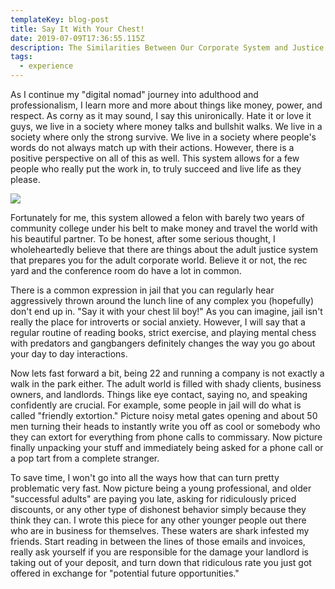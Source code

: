 ```yaml
---
templateKey: blog-post
title: Say It With Your Chest!
date: 2019-07-09T17:36:55.115Z
description: The Similarities Between Our Corporate System and Justice System
tags:
  - experience
---
```

As I continue my "digital nomad" journey into adulthood and professionalism, I learn more and more about things like money, power, and respect. As corny as it may sound, I say this unironically. Hate it or love it guys, we live in a society where money talks and bullshit walks. We live in a society where only the strong survive. We live in a society where people's words do not always match up with their actions. However, there is a positive perspective on all of this as well. This system allows for a few people who really put the work in, to truly succeed and live life as they please. 

![](/img/unknown-2.jpeg)

Fortunately for me, this system allowed a felon with barely two years of community college under his belt to make money and travel the world with his beautiful partner. To be honest, after some serious thought, I wholeheartedly believe that there are things about the adult justice system that prepares you for the adult corporate world. Believe it or not, the rec yard and the conference room do have a lot in common. 

There is a common expression in jail that you can regularly hear aggressively thrown around the lunch line of any complex you (hopefully) don't end up in. "Say it with your chest lil boy!" As you can imagine, jail isn't really the place for introverts or social anxiety. However, I will say that a regular routine of reading books, strict exercise, and playing mental chess with predators and gangbangers definitely changes the way you go about your day to day interactions. 

Now lets fast forward a bit, being 22 and running a company is not exactly a walk in the park either. The adult world is filled with shady clients,    business owners, and landlords. Things like eye contact, saying no, and speaking confidently are crucial. For example, some people in jail will do what is called "friendly extortion." Picture noisy metal gates opening and about 50 men turning their heads to instantly write you off as cool or somebody who they can extort for everything from phone calls to commissary. Now picture finally unpacking your stuff and immediately being asked for a phone call or a pop tart from a complete stranger.

To save time, I won't go into all the ways how that can turn pretty problematic very fast. Now picture being a young professional, and older "successful adults" are paying you late, asking for ridiculously priced discounts, or any other type of dishonest behavior simply because they think they can. I wrote this piece for any other younger people out there who are in business for themselves. These waters are shark infested my friends. Start reading in between the lines of those emails and invoices, really ask yourself if you are responsible for the damage your landlord is taking out of your deposit, and turn down that ridiculous rate you just got offered in exchange for "potential future opportunities."
